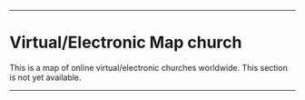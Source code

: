 
***

# Virtual/Electronic Map church

This is a map of online virtual/electronic churches worldwide. This section is not yet available.

***
